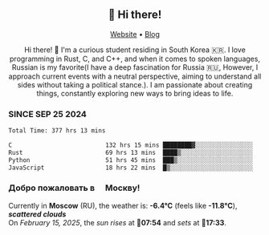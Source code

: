 <h2 align="center">👋 Hi there!</h2>
<p align="center">
  <a href="https://urdekcah.ru">Website</a> •
  <a href="https://urdekcah.blog">Blog</a>
</p>

<p align="center">
  Hi there! 👋 I'm a curious student residing in South Korea 🇰🇷. I love programming in Rust, C, and C++, and when it comes to spoken languages, Russian is my favorite(I have a deep fascination for Russia 🇷🇺, However, I approach current events with a neutral perspective, aiming to understand all sides without taking a political stance.). I am passionate about creating things, constantly exploring new ways to bring ideas to life.
</p>

### SINCE SEP 25 2024
<!--START_SECTION:waka-->
<!--LAST_WAKA_UPDATE:2025-02-14 18:28:02-->
```txt
Total Time: 377 hrs 13 mins

C                          132 hrs 15 mins ████████▓░░░░░░░░░░░░░░░░   34.12 %
Rust                       69 hrs 13 mins  ████▒░░░░░░░░░░░░░░░░░░░░   17.86 %
Python                     51 hrs 45 mins  ███▒░░░░░░░░░░░░░░░░░░░░░   13.35 %
JavaScript                 18 hrs 22 mins  █▒░░░░░░░░░░░░░░░░░░░░░░░   04.74 %
```
<!--END_SECTION:waka-->

<h3>Добро пожаловать в <img src="https://cdn-icons-png.flaticon.com/512/197/197408.png" width="13"/> Москву!</h3>

<!--START_SECTION:weather:moscow-->
<!--LAST_WEATHER_UPDATE:2025-02-15 01:36:21-->
Currently in **Moscow** (RU), the weather is: **-6.4°C** (feels like **-11.8°C**), ***scattered clouds***<br/>
On *February 15, 2025*, the *sun rises* at 🌅**07:54** and *sets* at 🌇**17:33**.
<!--END_SECTION:weather-->
